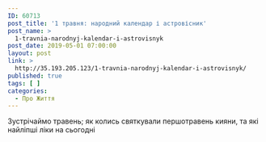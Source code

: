 ```yaml
---
ID: 60713
post_title: '1 травня: народний календар і астровісник'
post_name: >
  1-travnia-narodnyj-kalendar-i-astrovisnyk
post_date: 2019-05-01 07:00:00
layout: post
link: >
  http://35.193.205.123/1-travnia-narodnyj-kalendar-i-astrovisnyk/
published: true
tags: [ ]
categories:
  - Про Життя
---
```

Зустрічаймо травень; як колись святкували першотравень кияни, та які найліпші ліки на сьогодні 